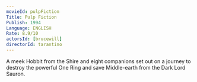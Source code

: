 ```yaml
---
movieId: pulpFiction
Title: Pulp Fiction
Publish: 1994
Language: ENGLISH
Rate: 8.9/10
actorsId: [brucewill]
directorId: tarantino
---
```


A meek Hobbit from the Shire and eight companions set out on a journey to destroy the powerful One Ring and save Middle-earth from the Dark Lord Sauron.
